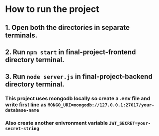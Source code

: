 # How to run the project
## 1. Open both the directories in separate terminals.
## 2. Run `npm start` in final-project-frontend directory terminal.
## 3. Run `node server.js` in final-project-backend directory terminal.

### This project uses mongodb locally so create a .env file and write first line as `MONGO_URI=mongodb://127.0.0.1:27017/your-database-name`
### Also create another enivronment variable `JWT_SECRET=your-secret-string`

